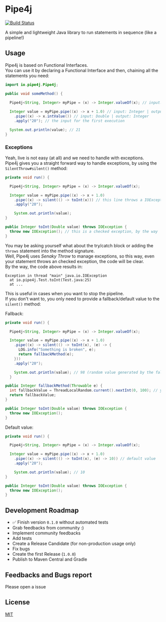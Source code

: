 # Pipe4j

[![Build Status](https://travis-ci.org/igventurelli/pipe4j.svg?branch=master)](https://travis-ci.org/igventurelli/pipe4j)

A simple and lightweight Java library to run statements in sequence (like a pipeline!)


## Usage

Pipe4j is based on Functional Interfaces.  
You can use it by declaring a Functional Interface and then, chaining all the statements you need:

```java
import io.pipe4j.Pipe4j;

public void someMethod() {

  Pipe4j<String, Integer> myPipe = (x) -> Integer.valueOf(x); // input: String | output: Integer
  
  Integer value = myPipe.pipe((x) -> x + 1.0) // input: Integer | output: Double
    .pipe((x) -> x.intValue()) // input: Double | output: Integer
    .apply("20"); // the input for the first execution

  System.out.println(value); // 21
}
```

### Exceptions

Yeah, live is not easy (at all) and we need to handle with exceptions.  
Pipe4j gives you a straight forward way to handle exceptions, by using the `SilentThrow#silent()` method:


```java
private void run() {

  Pipe4j<String, Integer> myPipe = (x) -> Integer.valueOf(x);

  Integer value = myPipe.pipe((x) -> x + 1.0)
    .pipe((x) -> silent(() -> toInt(x))) // this line throws a IOException
    .apply("20");

    System.out.println(value);
}

public Integer toInt(Double value) throws IOException {
  throw new IOException(); // this is a checked exception, by the way
}
```

You may be asking yourself what about the try/catch block or adding the `throws` statement into the method signature.  
Well, Pipe4j uses _Senaky Throw_ to manage exceptions, so this way, even your statement throws an checked exception, the code will be clear.  
By the way, the code above results in:

```shell
Exception in thread "main" java.io.IOException
  at io.pipe4j.Test.toInt(Test.java:25)
  at ...

```

This is useful in cases when you want to stop the pipeline.  
If you don't want to, you only need to provide a fallback/default value to the `silent()` method:


Fallback:
```java
private void run() {

  Pipe4j<String, Integer> myPipe = (x) -> Integer.valueOf(x);

  Integer value = myPipe.pipe((x) -> x + 1.0)
    .pipe((x) -> silent(() -> toInt(x), (e) -> {
      LOG.info("Something is broken", e);
      return fallbackMethod(e);
    }))
    .apply("20");

    System.out.println(value); // 98 (random value generated by the fallbackMethod())
  }

public Integer fallbackMethod(Throwable e) {
  int fallbackValue = ThreadLocalRandom.current().nextInt(0, 100); // you may give a better fallback :)
  return fallbackValue;
}

public Integer toInt(Double value) throws IOException {
  throw new IOException();
}
```

Default value:

```java
private void run() {

  Pipe4j<String, Integer> myPipe = (x) -> Integer.valueOf(x);

  Integer value = myPipe.pipe((x) -> x + 1.0)
    .pipe((x) -> silent(() -> toInt(x), (e) -> 10)) // default value
    .apply("20");

    System.out.println(value); // 10
}

public Integer toInt(Double value) throws IOException {
  throw new IOException();
}
```


## Development Roadmap
- ✅ Finish version `0.1.0` without automated tests
- Grab feedbacks from community :)
- Implement community feedbacks
- Add tests
- Create a Release Candidate (for non-production usage only)
- Fix bugs
- Create the first Release (`1.0.0`)
- Publish to Maven Central and Gradle

## Feedbacks and Bugs report
Please open a issue

## License
[MIT](https://github.com/igventurelli/pipe4j/blob/master/LICENSE.md)
